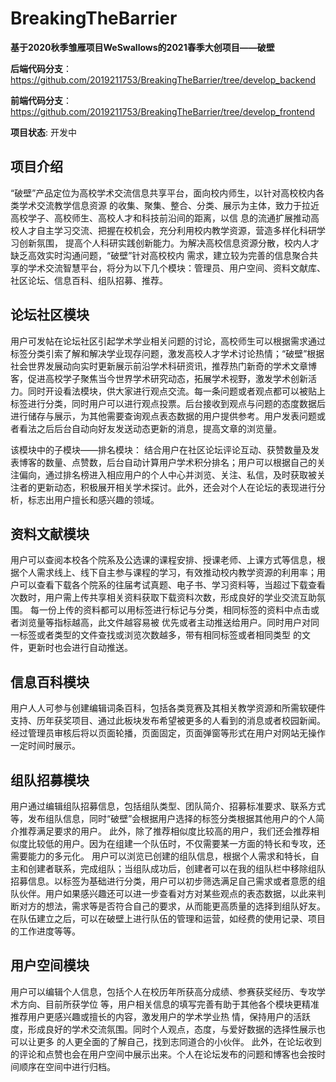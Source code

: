 # BreakingTheBarrier

**基于2020秋季雏雁项目WeSwallows的2021春季大创项目——破壁**

**后端代码分支**：https://github.com/2019211753/BreakingTheBarrier/tree/develop_backend

**前端代码分支**：https://github.com/2019211753/BreakingTheBarrier/tree/develop_frontend

**项目状态**: 开发中

## 项目介绍

  “破壁”产品定位为高校学术交流信息共享平台，面向校内师生，以针对高校校内各类学术交流教学信息资源 
的收集、聚集、整合、分类、展示为主体，致力于拉近高校学子、高校师生、高校人才和科技前沿间的距离，以信 
息的流通扩展推动高校人才自主学习交流、把握在校机会，充分利用校内教学资源，营造多样化科研学习创新氛围， 
提高个人科研实践创新能力。为解决高校信息资源分散，校内人才缺乏高效实时沟通问题，“破壁”针对高校校内 
需求，建立较为完善的信息聚合共享的学术交流智慧平台，将分为以下几个模块：管理员、用户空间、资料文献库、
社区论坛、信息百科、组队招募、推荐。

## 论坛社区模块 

用户可发帖在论坛社区引起学术学业相关问题的讨论，高校师生可以根据需求通过标签分类引索了解和解决学业现存问题，激发高校人才学术讨论热情；“破壁”根据社会世界发展动向实时更新展示前沿学术科研资讯，推荐热门新奇的学术文章博客，促进高校学子聚焦当今世界学术研究动态，拓展学术视野，激发学术创新活力。同时开设看法模块，供大家进行观点交流。每一条问题或者观点都可以被贴上标签进行分类，同时用户可以进行观点投票。后台接收到观点与问题的态度数据后进行储存与展示，为其他需要查询观点表态数据的用户提供参考。用户发表问题或者看法之后后台自动向好友发送动态更新的消息，提高文章的浏览量。 

该模块中的子模块——排名模块： 
结合用户在社区论坛评论互动、获赞数量及发表博客的数量、点赞数，后台自动计算用户学术积分排名；用户可以根据自己的关注偏向，通过排名榜进入相应用户的个人中心并浏览、关注、私信，及时获取被关注者的更新动态，积极展开相关学术探讨。此外，还会对个人在论坛的表现进行分析，标志出用户擅长和感兴趣的领域。

## 资料文献模块 

用户可以查阅本校各个院系及公选课的课程安排、授课老师、上课方式等信息，根据个人需求线上、线下自主参与课程的学习，有效推动校内教学资源的利用率；用户可以查看下载各个院系的往届考试真题、电子书、学习资料等，当超过下载查看次数时，用户需上传共享相关资料获取下载资料次数，形成良好的学业交流互助氛围。 
每一份上传的资料都可以用标签进行标记与分类，相同标签的资料中点击或者浏览量等指标越高，此文件越容易被 
优先或者主动推送给用户。同时用户对同一标签或者类型的文件查找或浏览次数越多，带有相同标签或者相同类型 
的文件，更新时也会进行自动推送。 

## 信息百科模块

用户人人可参与创建编辑词条百科，包括各类竞赛及其相关教学资源和所需软硬件支持、历年获奖项目、通过此板块发布希望被更多的人看到的消息或者校园新闻。经过管理员审核后将以页面轮播，页面固定，页面弹窗等形式在用户对网站无操作一定时间时展示。 

## 组队招募模块 

用户通过编辑组队招募信息，包括组队类型、团队简介、招募标准要求、联系方式等，发布组队信息，同时“破壁”会根据用户选择的标签分类根据其他用户的个人简介推荐满足要求的用户。
此外，除了推荐相似度比较高的用户，我们还会推荐相似度比较低的用户。因为在组建一个队伍时，不仅需要某一方面的特长和专攻，还需要能力的多元化。
用户可以浏览已创建的组队信息，根据个人需求和特长，自主和创建者联系，完成组队；当组队成功后，创建者可以在我的组队栏中移除组队招募信息。以标签为基础进行分类，用户可以初步筛选满足自己需求或者意愿的组队伙伴。用户如果感兴趣还可以进一步查看对方对某些观点的表态数据，以此来判断对方的想法，需求等是否符合自己的要求，从而能更高质量的选择到组队好友。 
在队伍建立之后，可以在破壁上进行队伍的管理和运营，如经费的使用记录、项目的工作进度等等。



## 用户空间模块

用户可以编辑个人信息，包括个人在校历年所获高分成绩、参赛获奖经历、专攻学术方向、目前所获学位 
等，用户相关信息的填写完善有助于其他各个模块更精准推荐用户更感兴趣或擅长的内容，激发用户的学术学业热 
情，保持用户的活跃度，形成良好的学术交流氛围。同时个人观点，态度，与爱好数据的选择性展示也可以让更多 
的人更全面的了解自己，找到志同道合的小伙伴。
此外，在论坛收到的评论和点赞也会在用户空间中展示出来。个人在论坛发布的问题和博客也会按时间顺序在空间中进行归档。 
